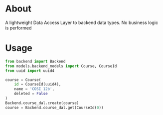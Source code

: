 # About
A lightweight Data Access Layer to backend data types.
No business logic is performed

# Usage
```python
from backend import Backend
from models.backend_models import Course, CourseId
from uuid import uuid4

course = Course(
    id = CourseId(uuid4), 
    name = 'COSI 12b',
    deleted = False
)
Backend.course_dal.create(course)
course = Backend.course_dal.get(CourseId(0))
```